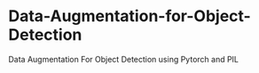 # Data-Augmentation-for-Object-Detection
Data Augmentation For Object Detection using Pytorch and PIL

